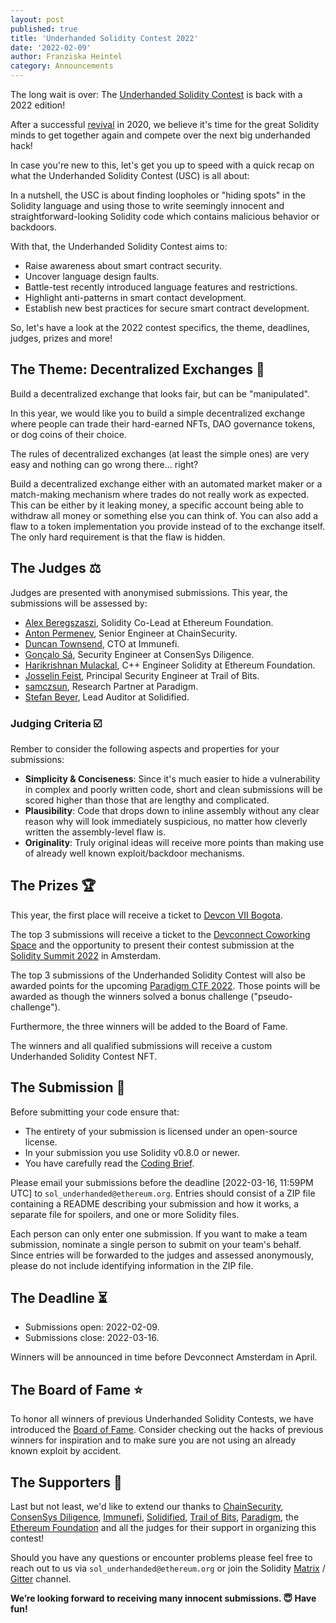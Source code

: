 ```yaml
---
layout: post
published: true
title: 'Underhanded Solidity Contest 2022'
date: '2022-02-09'
author: Franziska Heintel
category: Announcements
---
```


The long wait is over: The
[Underhanded Solidity Contest](https://underhanded.soliditylang.org/) is back
with a 2022 edition!

After a successful
[revival](https://blog.soliditylang.org/2020/09/21/solidity-underhanded-contest/)
in 2020, we believe it's time for the great Solidity minds to get together again
and compete over the next big underhanded hack!

In case you're new to this, let's get you up to speed with a quick recap on what
the Underhanded Solidity Contest (USC) is all about:

In a nutshell, the USC is about finding loopholes or "hiding spots" in the
Solidity language and using those to write seemingly innocent and
straightforward-looking Solidity code which contains malicious behavior or
backdoors.

With that, the Underhanded Solidity Contest aims to:

- Raise awareness about smart contract security.
- Uncover language design faults.
- Battle-test recently introduced language features and restrictions.
- Highlight anti-patterns in smart contact development.
- Establish new best practices for secure smart contract development.

So, let's have a look at the 2022 contest specifics, the theme, deadlines,
judges, prizes and more!

## The Theme: Decentralized Exchanges 🧪

Build a decentralized exchange that looks fair, but can be "manipulated".

In this year, we would like you to build a simple decentralized exchange where
people can trade their hard-earned NFTs, DAO governance tokens, or dog coins of
their choice.

The rules of decentralized exchanges (at least the simple ones) are very easy
and nothing can go wrong there... right?

Build a decentralized exchange either with an automated market maker or a
match-making mechanism where trades do not really work as expected. This can be
either by it leaking money, a specific account being able to withdraw all money
or something else you can think of. You can also add a flaw to a token
implementation you provide instead of to the exchange itself. The only hard
requirement is that the flaw is hidden.

## The Judges ⚖️

Judges are presented with anonymised submissions. This year, the submissions
will be assessed by:

- [Alex Beregszaszi](https://twitter.com/alexberegszaszi), Solidity Co-Lead at
  Ethereum Foundation.
- [Anton Permenev](https://twitter.com/a_permenev), Senior Engineer at
  ChainSecurity.
- [Duncan Townsend](https://twitter.com/duncancmt), CTO at Immunefi.
- [Gonçalo Sá](https://twitter.com/GNSPS), Security Engineer at ConsenSys
  Diligence.
- [Harikrishnan Mulackal](https://twitter.com/_hrkrshnn), C++ Engineer Solidity
  at Ethereum Foundation.
- [Josselin Feist](https://twitter.com/Montyly), Principal Security Engineer at
  Trail of Bits.
- [samczsun](https://twitter.com/samczsun), Research Partner at Paradigm.
- [Stefan Beyer](https://twitter.com/beyer_st), Lead Auditor at Solidified.

### Judging Criteria ☑️

Rember to consider the following aspects and properties for your submissions:

- **Simplicity & Conciseness**: Since it's much easier to hide a vulnerability
  in complex and poorly written code, short and clean submissions will be scored
  higher than those that are lengthy and complicated.
- **Plausibility**: Code that drops down to inline assembly without any clear
  reason why will look immediately suspicious, no matter how cleverly written
  the assembly-level flaw is.
- **Originality**: Truly original ideas will receive more points than making use
  of already well known exploit/backdoor mechanisms.

## The Prizes 🏆

This year, the first place will receive a ticket to
[Devcon VII Bogota](https://devcon.org/).

The top 3 submissions will receive a ticket to the
[Devconnect Coworking Space](https://devconnect.org/) and the opportunity to
present their contest submission at the
[Solidity Summit 2022](https://summit.soliditylang.org/) in Amsterdam.

The top 3 submissions of the Underhanded Solidity Contest will also be awarded
points for the upcoming [Paradigm CTF 2022](https://ctf.paradigm.xyz/). Those
points will be awarded as though the winners solved a bonus challenge
("pseudo-challenge").

Furthermore, the three winners will be added to the Board of Fame.

The winners and all qualified submissions will receive a custom Underhanded
Solidity Contest NFT.

## The Submission 📨

Before submitting your code ensure that:

- The entirety of your submission is licensed under an open-source license.
- In your submission you use Solidity v0.8.0 or newer.
- You have carefully read the
  [Coding Brief](https://underhanded.soliditylang.org/#coding-brief).

Please email your submissions before the deadline [2022-03-16, 11:59PM UTC] to
`sol_underhanded@ethereum.org`. Entries should consist of a ZIP file containing
a README describing your submission and how it works, a separate file for
spoilers, and one or more Solidity files.

Each person can only enter one submission. If you want to make a team
submission, nominate a single person to submit on your team's behalf. Since
entries will be forwarded to the judges and assessed anonymously, please do not
include identifying information in the ZIP file.

## The Deadline ⏳

- Submissions open: 2022-02-09.
- Submissions close: 2022-03-16.

Winners will be announced in time before Devconnect Amsterdam in April.

## The Board of Fame ⭐

To honor all winners of previous Underhanded Solidity Contests, we have
introduced the
[Board of Fame](https://underhanded.soliditylang.org/#board-of-fame). Consider
checking out the hacks of previous winners for inspiration and to make sure you
are not using an already known exploit by accident.

## The Supporters 💖

Last but not least, we'd like to extend our thanks to
[ChainSecurity](https://chainsecurity.com/),
[ConsenSys Diligence](https://consensys.net/diligence/),
[Immunefi](https://immunefi.com/), [Solidified](https://solidified.io/),
[Trail of Bits](https://www.trailofbits.com/),
[Paradigm](https://www.paradigm.xyz/), the
[Ethereum Foundation](https://ethereum.foundation/) and all the judges for their
support in organizing this contest!

Should you have any questions or encounter problems please feel free to reach
out to us via `sol_underhanded@ethereum.org` or join the Solidity
[Matrix](https://matrix.to/#/#ethereum_solidity:gitter.im) /
[Gitter](https://gitter.im/ethereum/solidity) channel.

**We’re looking forward to receiving many innocent submissions. 😇 Have fun!**
